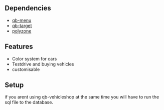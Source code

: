 ## Dependencies
- [qb-menu](https://github.com/qbcore-framework/qb-menu)
- [qb-target](https://github.com/qbcore-framework/qb-target)
- [polyzone](https://github.com/mkafrin/PolyZone)

## Features
* Color system for cars
* Testdrive and buying vehicles
* customisable

## Setup
if you arent using qb-vehicleshop at the same time you will have to run the sql file to the database.
